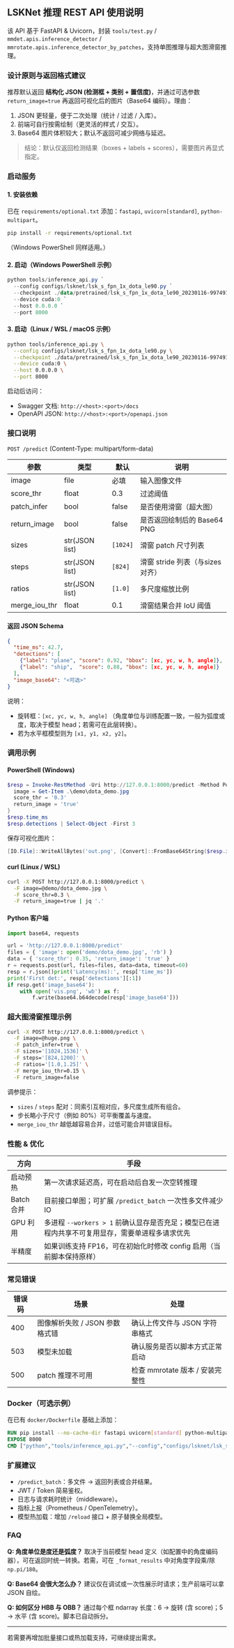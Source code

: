 ## LSKNet 推理 REST API 使用说明

该 API 基于 FastAPI & Uvicorn，封装 `tools/test.py` / `mmdet.apis.inference_detector` / `mmrotate.apis.inference_detector_by_patches`，支持单图推理与超大图滑窗推理。

### 设计原则与返回格式建议

推荐默认返回 **结构化 JSON (检测框 + 类别 + 置信度)**，并通过可选参数 `return_image=true` 再返回可视化后的图片（Base64 编码）。理由：

1. JSON 更轻量，便于二次处理（统计 / 过滤 / 入库）。
2. 前端可自行按需绘制（更灵活的样式 / 交互）。
3. Base64 图片体积较大；默认不返回可减少网络与延迟。

> 结论：默认仅返回检测结果（boxes + labels + scores），需要图片再显式指定。

### 启动服务

#### 1. 安装依赖

已在 `requirements/optional.txt` 添加：`fastapi`, `uvicorn[standard]`, `python-multipart`。

```bash
pip install -r requirements/optional.txt
```

（Windows PowerShell 同样适用。）

#### 2. 启动（Windows PowerShell 示例）

```powershell
python tools/inference_api.py `
  --config configs/lsknet/lsk_s_fpn_1x_dota_le90.py `
  --checkpoint ./data/pretrained/lsk_s_fpn_1x_dota_le90_20230116-99749191.pth `
  --device cuda:0 `
  --host 0.0.0.0 `
  --port 8000
```

#### 3. 启动（Linux / WSL / macOS 示例）

```bash
python tools/inference_api.py \
  --config configs/lsknet/lsk_s_fpn_1x_dota_le90.py \
  --checkpoint ./data/pretrained/lsk_s_fpn_1x_dota_le90_20230116-99749191.pth \
  --device cuda:0 \
  --host 0.0.0.0 \
  --port 8000
```

启动后访问：

* Swagger 文档: `http://<host>:<port>/docs`
* OpenAPI JSON: `http://<host>:<port>/openapi.json`

### 接口说明

`POST /predict`  (Content-Type: multipart/form-data)

| 参数          | 类型           | 默认       | 说明                            |
| ------------- | -------------- | ---------- | ------------------------------- |
| image         | file           | 必填       | 输入图像文件                    |
| score_thr     | float          | 0.3        | 过滤阈值                        |
| patch_infer   | bool           | false      | 是否使用滑窗（超大图）          |
| return_image  | bool           | false      | 是否返回绘制后的 Base64 PNG     |
| sizes         | str(JSON list) | `[1024]` | 滑窗 patch 尺寸列表             |
| steps         | str(JSON list) | `[824]`  | 滑窗 stride 列表（与sizes对齐） |
| ratios        | str(JSON list) | `[1.0]`  | 多尺度缩放比例                  |
| merge_iou_thr | float          | 0.1        | 滑窗结果合并 IoU 阈值           |

#### 返回 JSON Schema

```json
{
  "time_ms": 42.7,
  "detections": [
    {"label": "plane", "score": 0.92, "bbox": [xc, yc, w, h, angle]},
    {"label": "ship",  "score": 0.88, "bbox": [xc, yc, w, h, angle]}
  ],
  "image_base64": "<可选>"
}
```

说明：

* 旋转框：`[xc, yc, w, h, angle]` （角度单位与训练配置一致，一般为弧度或度，取决于模型 head；若需可在此层转换）。
* 若为水平框模型则为 `[x1, y1, x2, y2]`。

### 调用示例

#### PowerShell (Windows)

```powershell
$resp = Invoke-RestMethod -Uri http://127.0.0.1:8000/predict -Method Post -Form @{
  image = Get-Item .\demo\dota_demo.jpg
  score_thr = '0.3'
  return_image = 'true'
}
$resp.time_ms
$resp.detections | Select-Object -First 3
```

保存可视化图片：

```powershell
[IO.File]::WriteAllBytes('out.png', [Convert]::FromBase64String($resp.image_base64))
```

#### curl (Linux / WSL)

```bash
curl -X POST http://127.0.0.1:8000/predict \
  -F image=@demo/dota_demo.jpg \
  -F score_thr=0.3 \
  -F return_image=true | jq '.'
```

#### Python 客户端

```python
import base64, requests

url = 'http://127.0.0.1:8000/predict'
files = { 'image': open('demo/dota_demo.jpg', 'rb') }
data = { 'score_thr': 0.35, 'return_image': 'true' }
r = requests.post(url, files=files, data=data, timeout=60)
resp = r.json()print('Latency(ms):', resp['time_ms'])
print('First det:', resp['detections'][:1])
if resp.get('image_base64'):
    with open('vis.png', 'wb') as f:
        f.write(base64.b64decode(resp['image_base64']))
```

### 超大图滑窗推理示例

```bash
curl -X POST http://127.0.0.1:8000/predict \
  -F image=@huge.png \
  -F patch_infer=true \
  -F sizes='[1024,1536]' \
  -F steps='[824,1200]' \
  -F ratios='[1.0,1.25]' \
  -F merge_iou_thr=0.15 \
  -F return_image=false
```

调参提示：

* `sizes` / `steps` 配对：同索引互相对应，多尺度生成所有组合。
* 步长略小于尺寸（例如 80%）可平衡覆盖与速度。
* `merge_iou_thr` 越低越容易合并，过低可能合并错误目标。

### 性能 & 优化

| 方向       | 手段                                                                                              |
| ---------- | ------------------------------------------------------------------------------------------------- |
| 启动预热   | 第一次请求延迟高，可在启动后自发一次空转推理                                                      |
| Batch 合并 | 目前接口单图；可扩展 `/predict_batch` 一次性多文件减少 IO                                       |
| GPU 利用   | 多进程 `--workers > 1` 前确认显存是否充足；模型已在进程内共享不可复用显存，需要单进程多请求优先 |
| 半精度     | 如果训练支持 FP16，可在初始化时修改 config 启用（当前脚本保持原样）                               |

### 常见错误

| 错误码 | 场景                           | 处理                            |
| ------ | ------------------------------ | ------------------------------- |
| 400    | 图像解析失败 / JSON 参数格式错 | 确认上传文件与 JSON 字符串格式  |
| 503    | 模型未加载                     | 确认服务是否以脚本方式正常启动  |
| 500    | patch 推理不可用               | 检查 mmrotate 版本 / 安装完整性 |

### Docker（可选示例）

在已有 `docker/Dockerfile` 基础上添加：

```dockerfile
RUN pip install --no-cache-dir fastapi uvicorn[standard] python-multipart
EXPOSE 8000
CMD ["python","tools/inference_api.py","--config","configs/lsknet/lsk_s_fpn_1x_dota_le90.py","--checkpoint","/workspace/./data/pretrained/lsk_s_fpn_1x_dota_le90_20230116-99749191.pth","--host","0.0.0.0","--port","8000"]
```

### 扩展建议

* `/predict_batch`：多文件 -> 返回列表或合并结果。
* JWT / Token 简易鉴权。
* 日志与请求耗时统计（middleware）。
* 指标上报（Prometheus / OpenTelemetry）。
* 模型热加载：增加 `/reload` 接口 + 原子替换全局模型。

### FAQ

**Q: 角度单位是度还是弧度？** 取决于当前模型 head 定义（如配置中的角度编码器），可在返回时统一转换。若需，可在 `_format_results` 中对角度字段乘/除 `np.pi/180`。

**Q: Base64 会很大怎么办？** 建议仅在调试或一次性展示时请求；生产前端可以拿 JSON 自绘。

**Q: 如何区分 HBB 与 OBB？** 通过每个框 ndarray 长度：6 -> 旋转 (含 score)；5 -> 水平 (含 score)。脚本已自动拆分。

---

若需要再增加批量接口或热加载支持，可继续提出需求。